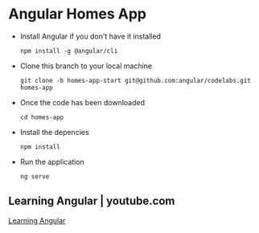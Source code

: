 # Angular Homes App
- Install Angular if you don't have it installed

  `npm install -g @angular/cli`

- Clone this branch to your local machine

  `git clone -b homes-app-start git@github.com:angular/codelabs.git homes-app`

- Once the code has been downloaded

  `cd homes-app`

- Install the depencies

  `npm install` 

- Run the application 

  `ng serve`

## Learning Angular | youtube.com

[Learning Angular](https://www.youtube.com/playlist?list=PL1w1q3fL4pmj9k1FrJ3Pe91EPub2_h4jF)


